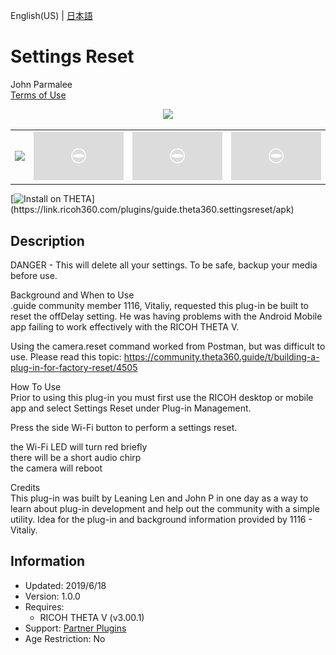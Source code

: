 English(US) | [日本語](README.ja.md)

# Settings Reset

John Parmalee  
[Terms of Use](https://www.apache.org/licenses/LICENSE-2.0)

<div align="center"><img src="./1.png"><table><tr><td><img src="./2.png"></td><td><img src="./3.png"></td><td><img src="./4.png"></td><td><img src="./5.png"></td></tr></table></div>

[![Install on THETA](https://assets.ricoh360.com/image/upload/v1/front/theta/install-button.svg?)](https://link.ricoh360.com/plugins/guide.theta360.settingsreset/apk)

## Description

<div id="plugin-description">

DANGER - This will delete all your settings. To be safe, backup your media before use.  
  
Background and When to Use  
.guide community member 1116, Vitaliy, requested this plug-in be built to reset the offDelay setting. He was having problems with the Android Mobile app failing to work effectively with the RICOH THETA V.  
  
Using the camera.reset command worked from Postman, but was difficult to use. Please read this topic: https://community.theta360.guide/t/building-a-plug-in-for-factory-reset/4505  
  
How To Use  
Prior to using this plug-in you must first use the RICOH desktop or mobile app and select Settings Reset under Plug-in Management.  
  
Press the side Wi-Fi button to perform a settings reset.  
  
the Wi-Fi LED will turn red briefly  
there will be a short audio chirp  
the camera will reboot  
  
Credits  
This plug-in was built by Leaning Len and John P in one day as a way to learn about plug-in development and help out the community with a simple utility. Idea for the plug-in and background information provided by 1116 - Vitaliy.  

</div>

## Information

- Updated: 2019/6/18
- Version: 1.0.0
- Requires:
  - RICOH THETA V (v3.00.1)
- Support: [Partner Plugins](https://community.theta360.guide/t/plug-in-for-factory-reset/4505)
- Age Restriction: No
